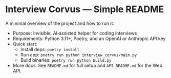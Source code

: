 # Interview Corvus — Simple README

A minimal overview of the project and how to run it.

- Purpose: Invisible, AI‑assisted helper for coding interviews
- Requirements: Python 3.11+, Poetry, and an OpenAI or Anthropic API key
- Quick start:
  - Install deps: `poetry install`
  - Run app: `poetry run python interview_corvus/main.py`
  - Build binaries: `poetry run python build.py`
- More docs: See `README.md` for full setup and `API_README.md` for the Web API.
